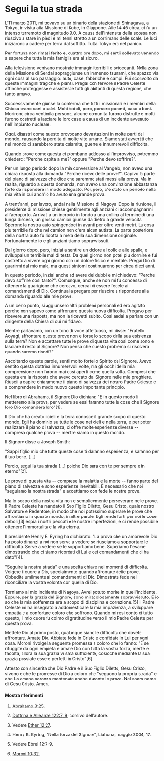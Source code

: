# Segui la tua strada

L'11 marzo 2011, mi trovavo su un binario della stazione di Shinagawa, a
Tokyo, in visita alla Missione di Kobe, in Giappone. Alle 14:46 circa, ci fu
un intenso terremoto di magnitudo 9.0. A causa dell'intensita della scossa non
riuscivo a stare in piedi e mi tenni stretto a un corrimano delle scale. Le
luci iniziarono a cadere per terra dal soffitto. Tutta Tokyo era nel panico.

Per fortuna non rimasi ferito e, quattro ore dopo, mi sentii sollevato venendo
a sapere che tutta la mia famiglia era al sicuro.

Alla televisione venivano mostrate immagini terribili e scioccanti. Nella zona
della Missione di Sendai sopraggiunse un immenso tsunami, che spazzo via ogni
cosa al suo passaggio: auto, case, fabbriche e campi. Fui sconvolto da queste
immagini tragiche e piansi. Pregai con fervore il Padre Celeste affinche
proteggesse e assistesse tutti gli abitanti di questa regione, che tanto
amavo.

Successivamente giunse la conferma che tutti i missionari e i membri della
Chiesa erano sani e salvi. Molti fedeli, pero, persero parenti, case e beni.
Morirono circa ventimila persone, alcune comunita furono distrutte e molti
furono costretti a lasciare le loro case a causa di un incidente avvenuto
nell'impianto nucleare.

Oggi, disastri come questo provocano devastazioni in molte parti del mondo,
causando la perdita di molte vite umane. Siamo stati avvertiti che nel mondo
ci sarebbero state calamita, guerre e innumerevoli difficolta.

Quando prove come questa ci piombano addosso all'improvviso, potremmo
chiederci: "Perche capita a me?" oppure "Perche devo soffrire?".

Per un lungo periodo dopo la mia conversione al Vangelo, non avevo una chiara
risposta alla domanda "Perche ricevo delle prove?". Capivo la parte del piano
di salvezza che dice che saremmo stati messi alla prova. Ma in realta,
riguardo a questa domanda, non avevo una convinzione abbastanza forte da
rispondere in modo adeguato. Poi, pero, c'e stato un periodo nella mia vita in
cui anch'io ho avuto una grande prova.

A trent'anni, per lavoro, andai nella Missione di Nagoya. Dopo la riunione, il
presidente di missione chiese gentilmente agli anziani di accompagnarmi
all'aeroporto. Arrivati a un incrocio in fondo a una collina al termine di una
lunga discesa, un grosso camion giunse da dietro a grande velocita. Sperono la
nostra auto spingendoci in avanti per oltre venti metri. La cosa piu terribile
fu che nel camion non c'era alcun autista. La parte posteriore della nostra
auto fu ridotta a meta della sua dimensione originale. Fortunatamente io e gli
anziani siamo sopravvissuti.

Dal giorno dopo, pero, iniziai a sentire un dolore al collo e alle spalle, e
sviluppai un terribile mal di testa. Da quel giorno non potei piu dormire e
fui costretto a vivere ogni giorno con un dolore fisico e mentale. Pregai Dio
di guarirmi dal mio male, ma questi sintomi continuarono per circa dieci anni.

In questo periodo, iniziai anche ad avere dei dubbi e mi chiedevo: "Perche
devo soffrire cosi tanto?". Comunque, anche se non mi fu concesso di ottenere
la guarigione che cercavo, cercai di essere fedele ai comandamenti di Dio.
Continuai a pregare per riuscire a rispondere alla domanda riguardo alle mie
prove.

A un certo punto, si aggiunsero altri problemi personali ed ero agitato perche
non sapevo come affrontare questa nuova difficolta. Pregavo per ricevere una
risposta, ma non la ricevetti subito. Cosi andai a parlare con un dirigente
della Chiesa di cui mi fidavo.

Mentre parlavamo, con un tono di voce affettuoso, mi disse: "Fratello Aoyagi,
affrontare queste prove non e forse lo scopo della sua esistenza sulla terra?
Non e accettare tutte le prove di questa vita cosi come sono e lasciare il
resto al Signore? Non pensa che questo problema si risolvera quando saremo
risorti?".

Ascoltando queste parole, sentii molto forte lo Spirito del Signore. Avevo
sentito questa dottrina innumerevoli volte, ma gli occhi della mia
comprensione non furono mai cosi aperti come quella volta. Compresi che questa
era la risposta che avevo cercato dal Signore nelle mie preghiere. Riuscii a
capire chiaramente il piano di salvezza del nostro Padre Celeste e a
comprendere in modo nuovo questo importante principio.

Nel libro di Abrahamo, il Signore Dio dichiara: "E in questo modo li metteremo
alla prova, per vedere se essi faranno tutte le cose che il Signore loro Dio
comandera loro"[1].

Il Dio che ha creato i cieli e la terra conosce il grande scopo di questo
mondo, Egli ha dominio su tutte le cose nei cieli e nella terra, e per poter
realizzare il piano di salvezza, ci offre molte esperienze diverse -- compresa
qualche prova -- mentre siamo in questo mondo.

Il Signore disse a Joseph Smith:

"Sappi figlio mio che tutte queste cose ti daranno esperienza, e saranno per
il tuo bene. [...]

Percio, segui la tua strada [...] poiche Dio sara con te per sempre e in
eterno"[2].

Le prove di questa vita -- comprese la malattia e la morte -- fanno parte del
piano di salvezza e sono esperienze inevitabili. È necessario che noi
"seguiamo la nostra strada" e accettiamo con fede le nostre prove.

Ma lo scopo della nostra vita non e semplicemente perseverare nelle prove. Il
Padre Celeste ha mandato il Suo Figlio Diletto, Gesu Cristo, quale nostro
Salvatore e Redentore, in modo che noi potessimo superare le prove che
affrontiamo in questo mondo; in altre parole, Egli rende forti per noi le cose
deboli,[3] espia i nostri peccati e le nostre imperfezioni, e ci rende
possibile ottenere l'immortalita e la vita eterna.

Il presidente Henry B. Eyring ha dichiarato: "La prova che un amorevole Dio ha
posto dinanzi a noi non serve a vedere se riusciamo a sopportare le
difficolta. Serve a vedere se le sopportiamo bene. Superiamo l'esame
dimostrando che ci siamo ricordati di Lui e dei comandamenti che ci ha
dato"[4].

"Seguire la nostra strada" e una scelta chiave nei momenti di difficolta.
Volgete il cuore a Dio, specialmente quando affrontate delle prove. Obbedite
umilmente ai comandamenti di Dio. Dimostrate fede nel riconciliare la vostra
volonta con quella di Dio.

Torniamo al mio incidente di Nagoya. Avrei potuto morire in quell'incidente.
Eppure, per la grazia del Signore, sono miracolosamente sopravvissuto. E io so
che la mia sofferenza era a scopo di disciplina e correzione.[5] Il Padre
Celeste mi ha insegnato a addomesticare la mia impazienza, a sviluppare
empatia e a confortare coloro che soffrono. Quando mi resi conto di tutto
questo, il mio cuore fu colmo di gratitudine verso il mio Padre Celeste per
questa prova.

Mettete Dio al primo posto, qualunque siano le difficolta che dovete
affrontare. Amate Dio. Abbiate fede in Cristo e confidate in Lui per ogni
cosa. Moroni rivolge la seguente promessa a coloro che lo fanno: "E se
rifuggite da ogni empieta e amate Dio con tutta la vostra forza, mente e
facolta, allora la sua grazia vi sara sufficiente, cosicche mediante la sua
grazia possiate essere perfetti in Cristo"[6].

Attesto con sincerita che Dio Padre e il Suo Figlio Diletto, Gesu Cristo,
vivono e che le promesse di Dio a coloro che "seguono la propria strada" e che
Lo amano saranno mantenute anche durante le prove. Nel sacro nome di Gesu
Cristo. Amen.

#### Mostra riferimenti

  1.  [Abrahamo 3:25](https://www.lds.org/scriptures/pgp/abr/3.25?lang=ita#24).

  2.  [Dottrina e Alleanze 122:7, 9](https://www.lds.org/scriptures/dc-testament/dc/122.7%2C9?lang=ita#6); corsivo dell'autore.

  3.  Vedere [Ether 12:27](https://www.lds.org/scriptures/bofm/ether/12.27?lang=ita#26).

  4.  Henry B. Eyring, "Nella forza del Signore", Liahona,  maggio 2004, 17.

  5.  Vedere Ebrei 12:7-9.

  6.  [Moroni 10:32](https://www.lds.org/scriptures/bofm/moro/10.32?lang=ita#31).

